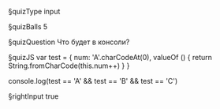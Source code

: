 §quizType
input

§quizBalls
5



§quizQuestion
Что будет в консоли?



§quizJS
var test = {
  num: 'A'.charCodeAt(0),
  valueOf () {
    return String.fromCharCode(this.num++)
  }
}

console.log(test == 'A' && test == 'B' && test == 'C')



§rightInput
true
